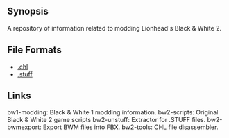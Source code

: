 ## Synopsis

A repository of information related to modding Lionhead's Black & White 2.

## File Formats

* [.chl](/file_formats/chl.md)
* [.stuff](/file_formats/stuff.md)

## Links

bw1-modding: Black & White 1 modding information.
bw2-scripts: Original Black & White 2 game scripts
bw2-unstuff: Extractor for .STUFF files.
bw2-bwmexport: Export BWM files into FBX.
bw2-tools: CHL file disassembler.
